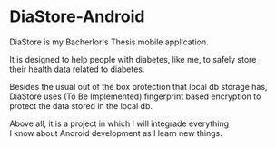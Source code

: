 # DiaStore-Android

<p>DiaStore is my Bacherlor's Thesis mobile application.</p>
<p>It is designed to help people with diabetes, like me, to safely store<br>
their health data related to diabetes.</p>
<p>Besides the usual out of the box protection that local db storage has,<br>
DiaStore uses (To Be Implemented) fingerprint based encryption to<br>
protect the data stored in the local db.</p>
<p>Above all, it is a project in which I will integrade everything<br>
I know about Android development as I learn new things.</p>
